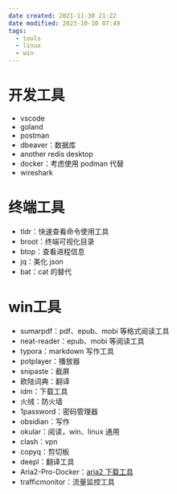 ```yaml
---
date created: 2021-11-30 21:22
date modified: 2023-10-10 07:49
tags:
  - tools
  - linux
  - win
---
```


# 开发工具

- vscode
- goland
- postman
- dbeaver：数据库
- another redis desktop
- docker：考虑使用 podman 代替
- wireshark

# 终端工具

- tldr：快速查看命令使用工具
- broot：终端可视化目录
- btop：查看进程信息
- jq：美化 json
- bat：cat 的替代

# win工具

- sumarpdf：pdf、epub、mobi 等格式阅读工具
- neat-reader：epub、mobi 等阅读工具
- typora：markdown 写作工具
- potplayer：播放器
- snipaste：截屏
- 欧陆词典：翻译
- idm：下载工具
- 火绒：防火墙
- 1password：密码管理器
- obsidian：写作
- okular：阅读，win、linux 通用
- clash：vpn
- copyq：剪切板
- deepl：翻译工具
- Aria2-Pro-Docker：[aria2 下载工具](https://github.com/P3TERX/Aria2-Pro-Docker)
- trafficmonitor：流量监控工具